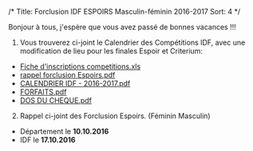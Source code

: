 /*
Title: Forclusion IDF ESPOIRS Masculin-féminin 2016-2017
Sort: 4
*/

Bonjour à tous, j'espère que vous avez passé de bonnes vacances !!!

1. Vous trouverez ci-joint le Calendrier des Compétitions IDF, avec une modification de lieu pour les finales Espoir et Criterium:
 * [Fiche d'inscriptions competitions.xls](https://drive.google.com/file/d/0ByCcllu-OhkAWWoyd0ZLeTRmMS1DV1lod0hoOXVlRmtzdDlF/view?usp=sharing)
 * [rappel forclusion Espoirs.pdf](https://drive.google.com/file/d/0ByCcllu-OhkAcExETGZTaWZVUDRWZTlWQ1ZGRTQ3aW0yaGJJ/view?usp=sharing)
 * [CALENDRIER IDF - 2016-2017.pdf](https://drive.google.com/file/d/0ByCcllu-OhkAb1M4U1lNVmZQNFZKNG1ZNHNmc1dJc3BWdGdr/view?usp=sharing)
 * [FORFAITS.pdf](https://drive.google.com/file/d/0ByCcllu-OhkAaklYNDdVUG9YNS04Y3pfcWtsSERyVi1CcUR3/view?usp=sharing)
 * [DOS DU CHEQUE.pdf](https://drive.google.com/file/d/0ByCcllu-OhkAY005M010ZlI1TmJUZjlXNGhocDZXekpsWWhN/view?usp=sharing)

2. Rappel ci-joint des Forclusion Espoirs. (Féminin Masculin)
 * Département le **10.10.2016**
 * IDF le **17.10.2016**
